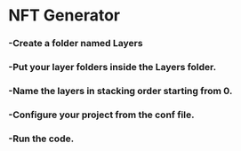 # NFT Generator

### -Create a folder named Layers
### -Put your layer folders inside the Layers folder.  
### -Name the layers in stacking order starting from 0.  
### -Configure your project from the conf file.  
### -Run the code.  
